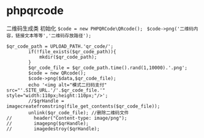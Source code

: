 # phpqrcode
二维码生成类
初始化
`$code = new PHPQRCode\QRcode(); `
`$code->png('二维码内容，链接文本等等','二维码存放路径');  `

```
$qr_code_path = UPLOAD_PATH.'qr_code/';
        if(!file_exists($qr_code_path)){
            mkdir($qr_code_path);
        }
        $qr_code_file = $qr_code_path.time().rand(1,10000).'.png';
        $code = new QRcode();
        $code->png($data,$qr_code_file);
        echo '<img alt="模式二扫码支付" src="'.SITE_URL.'/'.$qr_code_file.'" style="width:110px;height:110px;"/>';
        //$qrHandle = imagecreatefromstring(file_get_contents($qr_code_file));
        unlink($qr_code_file); //删除二维码文件
//        header("Content-type: image/png");
//        imagepng($qrHandle);
//        imagedestroy($qrHandle);

```
